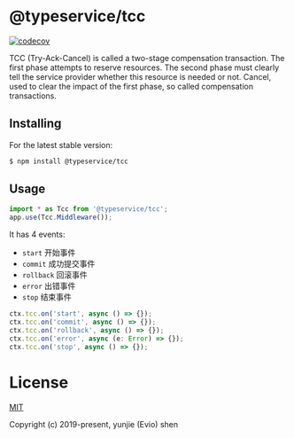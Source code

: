 # @typeservice/tcc

[![codecov](https://codecov.io/gh/typeservice/tcc/branch/master/graph/badge.svg)](https://codecov.io/gh/typeservice/tcc)

TCC (Try-Ack-Cancel) is called a two-stage compensation transaction. The first phase attempts to reserve resources. The second phase must clearly tell the service provider whether this resource is needed or not. Cancel, used to clear the impact of the first phase, so called compensation transactions.

## Installing

For the latest stable version:

```bash
$ npm install @typeservice/tcc
```

## Usage

```ts
import * as Tcc from '@typeservice/tcc';
app.use(Tcc.Middleware());
```

It has 4 events:

- `start` 开始事件
- `commit` 成功提交事件
- `rollback` 回滚事件
- `error` 出错事件
- `stop` 结束事件

```ts
ctx.tcc.on('start', async () => {});
ctx.tcc.on('commit', async () => {});
ctx.tcc.on('rollback', async () => {});
ctx.tcc.on('error', async (e: Error) => {});
ctx.tcc.on('stop', async () => {});
```

# License

[MIT](http://opensource.org/licenses/MIT)

Copyright (c) 2019-present, yunjie (Evio) shen
